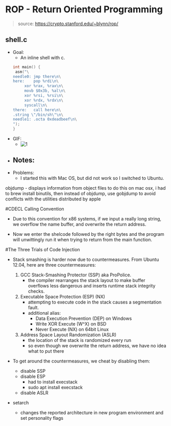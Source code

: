 # ROP - Return Oriented Programming 
> source: https://crypto.stanford.edu/~blynn/rop/

## shell.c
- Goal:
    - An inline shell with c.
    ```c
    int main() {
     asm("\
    needle0: jmp there\n\
    here:    pop %rdi\n\
         xor %rax, %rax\n\
         movb $0x3b, %al\n\
         xor %rsi, %rsi\n\
         xor %rdx, %rdx\n\
         syscall\n\
    there:   call here\n\
    .string \"/bin/sh\"\n\
    needle1: .octa 0xdeadbeef\n\
    ");
    }
    ```
- GIF:
    -  ![1](https://github.com/justinfchin/CSrop/blob/master/gifs/1.gif?raw)
- Notes:
    -  
- Problems:
    - I started this with Mac OS, but did not work so I switched to Ubuntu. 

objdump - displays information from object files
to do this on mac osx, i had to brew install binutils, then instead of objdump, use gobjdump to avoid conflicts with the utilities distributed by apple


#CDECL Calling Convention
- Due to this convention for x86 systems, if we input a really long string, we overflow the name buffer, and overwrite the return address. 

- Now we enter the shelcode followed by the right bytes and the program will unwittingly run it when trying to return from the main function.

#The Three Trials of Code Injection
- Stack smashing is harder now due to countermeasures. From Ubuntu 12.04, here are three countermeasures:
    1. GCC Stack-Smashing Protector (SSP) aka ProPolice. 
        - the compiler rearranges the stack layout to make buffer overflows less dangerous and inserts runtime stack integrity checks.
    2. Executable Space Protection (ESP) (NX)
        - attempting to execute code in the stack causes a segmentation fault. 
        - additional alias:
            - Data Execution Prevention (DEP) on Windows
            - Write XOR Execute (W^X) on BSD
            - Never Execute (NX) on 64bit Linux
    3. Address Space Layout Randomization (ASLR)
        - the location of the stack is randomized every run
        - so even though we overwrite the return address, we have no idea what to put there

- To get around the countermeasures, we cheat by disabling them:
    - disable SSP
    - disable ESP
        - had to install execstack
        - sudo apt install execstack
    - disable ASLR

- setarch 
    - changes the reported architecture in new program environment and set personality flags
